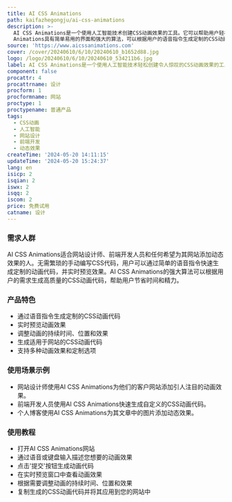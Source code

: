 ```yaml
---
title: AI CSS Animations
path: kaifazhegongju/ai-css-animations
description: >-
  AI CSS Animations是一个使用人工智能技术创建CSS动画效果的工具。它可以帮助用户轻松地为网站添加引人注目、动态的效果。AI CSS
  Animations具有简单易用的界面和强大的算法，可以根据用户的语音指令生成定制的CSS动画代码，用户可以根据需要调整细节。
source: 'https://www.aicssanimations.com'
cover: /cover/20240610/6/10/20240610_b1652d88.jpg
logo: /logo/20240610/6/10/20240610_534211b6.jpg
label: AI CSS Animations是一个使用人工智能技术轻松创建令人惊叹的CSS动画效果的工具。
component: false
procattr: 4
procattrname: 设计
procform: 1
procformname: 网站
proctype: 1
proctypename: 普通产品
tags:
  - CSS动画
  - 人工智能
  - 网站设计
  - 前端开发
  - 动态效果
createTime: '2024-05-20 14:11:15'
updateTime: '2024-05-20 15:24:37'
lang: en
isicp: 2
isqian: 2
iswx: 2
isqq: 2
iscom: 2
price: 免费试用
catname: 设计
---
```




### 需求人群
AI CSS Animations适合网站设计师、前端开发人员和任何希望为其网站添加动态效果的人。无需繁琐的手动编写CSS代码，用户可以通过简单的语音指令快速生成定制的动画代码，并实时预览效果。AI CSS Animations的强大算法可以根据用户的需求生成高质量的CSS动画代码，帮助用户节省时间和精力。

### 产品特色
* 通过语音指令生成定制的CSS动画代码
* 实时预览动画效果
* 调整动画的持续时间、位置和效果
* 生成适用于网站的CSS动画代码
* 支持多种动画效果和定制选项

### 使用场景示例
* 网站设计师使用AI CSS Animations为他们的客户网站添加引人注目的动画效果。
* 前端开发人员使用AI CSS Animations快速生成自定义的CSS动画代码。
* 个人博客使用AI CSS Animations为其文章中的图片添加动态效果。

### 使用教程
* 打开AI CSS Animations网站
* 通过语音或键盘输入描述您想要的动画效果
* 点击'提交'按钮生成动画代码
* 在实时预览窗口中查看动画效果
* 根据需要调整动画的持续时间、位置和效果
* 复制生成的CSS动画代码并将其应用到您的网站中

  
